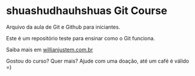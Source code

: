 # shuashudhauhshuas Git Course

Arquivo da aula de Git e Github para iniciantes.

Este é um repositório teste para ensinar como o Git funciona.

Saiba mais em [willianjustem.com.br](http://willianjusten.com.br)

Gostou do curso? Quer mais? Ajude com uma doação, até um café é válido =)
